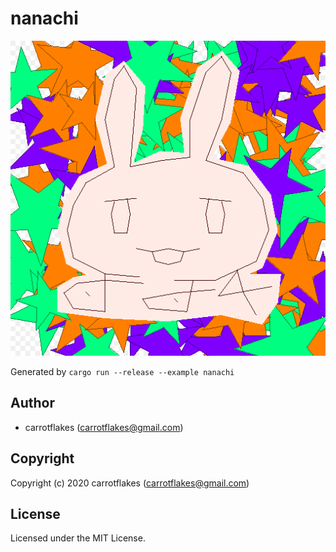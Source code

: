 # nanachi

![my_image](my_image.png)

Generated by `cargo run --release --example nanachi`

## Author

* carrotflakes (carrotflakes@gmail.com)

## Copyright

Copyright (c) 2020 carrotflakes (carrotflakes@gmail.com)

## License

Licensed under the MIT License.

